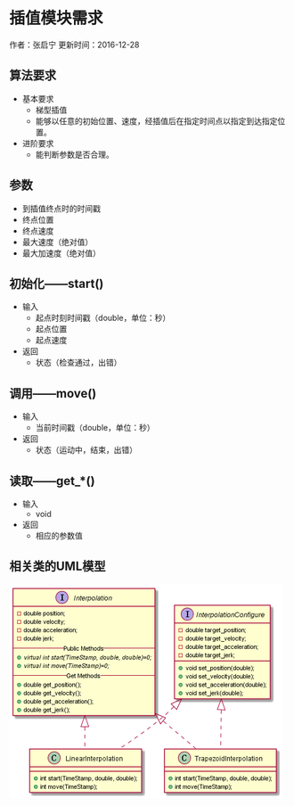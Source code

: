 插值模块需求
==============

作者：张启宁
更新时间：2016-12-28

算法要求
----
+ 基本要求
    - 梯型插值
    - 能够以任意的初始位置、速度，经插值后在指定时间点以指定到达指定位置。
+ 进阶要求
    - 能判断参数是否合理。

参数
----
- 到插值终点时的时间戳
- 终点位置
- 终点速度
- 最大速度（绝对值）
- 最大加速度（绝对值）

初始化——start()
------
- 输入
    - 起点时刻时间戳（double，单位：秒）
    - 起点位置
    - 起点速度
- 返回
    - 状态（检查通过，出错）

调用——move()
------
- 输入
    - 当前时间戳（double，单位：秒）
- 返回
    - 状态（运动中，结束，出错）
    
读取——get_*()
------------
- 输入
    - void
- 返回
    - 相应的参数值
    
相关类的UML模型
-------------
![](UML_Interpolation.png)
